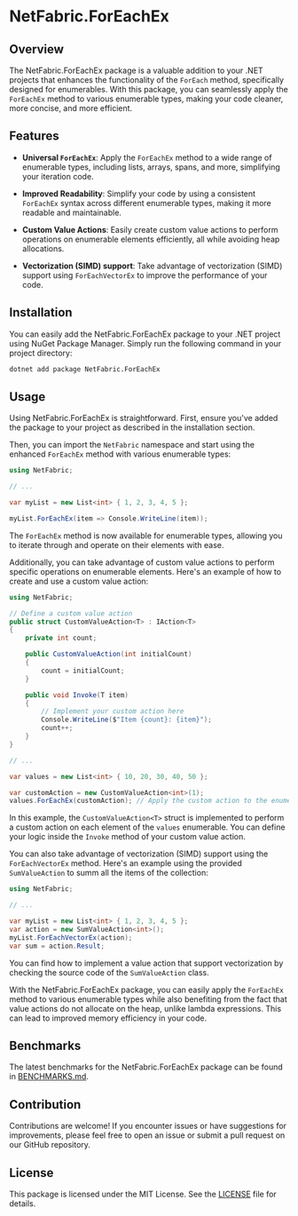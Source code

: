 # NetFabric.ForEachEx

## Overview

The NetFabric.ForEachEx package is a valuable addition to your .NET projects that enhances the functionality of the `ForEach` method, specifically designed for enumerables. With this package, you can seamlessly apply the `ForEachEx` method to various enumerable types, making your code cleaner, more concise, and more efficient.

## Features

- **Universal `ForEachEx`**: Apply the `ForEachEx` method to a wide range of enumerable types, including lists, arrays, spans, and more, simplifying your iteration code.

- **Improved Readability**: Simplify your code by using a consistent `ForEachEx` syntax across different enumerable types, making it more readable and maintainable.

- **Custom Value Actions**: Easily create custom value actions to perform operations on enumerable elements efficiently, all while avoiding heap allocations.

- **Vectorization (SIMD) support**: Take advantage of vectorization (SIMD) support using `ForEachVectorEx` to improve the performance of your code.

## Installation

You can easily add the NetFabric.ForEachEx package to your .NET project using NuGet Package Manager. Simply run the following command in your project directory:

```bash
dotnet add package NetFabric.ForEachEx
```

## Usage

Using NetFabric.ForEachEx is straightforward. First, ensure you've added the package to your project as described in the installation section.

Then, you can import the `NetFabric` namespace and start using the enhanced `ForEachEx` method with various enumerable types:

```csharp
using NetFabric;

// ...

var myList = new List<int> { 1, 2, 3, 4, 5 };

myList.ForEachEx(item => Console.WriteLine(item));
```

The `ForEachEx` method is now available for enumerable types, allowing you to iterate through and operate on their elements with ease.

Additionally, you can take advantage of custom value actions to perform specific operations on enumerable elements. Here's an example of how to create and use a custom value action:

```csharp
using NetFabric;

// Define a custom value action
public struct CustomValueAction<T> : IAction<T>
{
    private int count;

    public CustomValueAction(int initialCount)
    {
        count = initialCount;
    }

    public void Invoke(T item)
    {
        // Implement your custom action here
        Console.WriteLine($"Item {count}: {item}");
        count++;
    }
}

// ...

var values = new List<int> { 10, 20, 30, 40, 50 };

var customAction = new CustomValueAction<int>(1);
values.ForEachEx(customAction); // Apply the custom action to the enumerable
```

In this example, the `CustomValueAction<T>` struct is implemented to perform a custom action on each element of the `values` enumerable. You can define your logic inside the `Invoke` method of your custom value action.

You can also take advantage of vectorization (SIMD) support using the `ForEachVectorEx` method. Here's an example using the provided `SumValueAction` to summ all the items of the collection:

```csharp
using NetFabric;

// ...

var myList = new List<int> { 1, 2, 3, 4, 5 };
var action = new SumValueAction<int>();
myList.ForEachVectorEx(action);
var sum = action.Result;
```

You can find how to implement a value action that support vectorization by checking the source code of the `SumValueAction` class.

With the NetFabric.ForEachEx package, you can easily apply the `ForEachEx` method to various enumerable types while also benefiting from the fact that value actions do not allocate on the heap, unlike lambda expressions. This can lead to improved memory efficiency in your code.

## Benchmarks

The latest benchmarks for the NetFabric.ForEachEx package can be found in [BENCHMARKS.md](https://github.com/NetFabric/NetFabric.ForEachEx/blob/main/BENCHMARKS.md).

## Contribution

Contributions are welcome! If you encounter issues or have suggestions for improvements, please feel free to open an issue or submit a pull request on our GitHub repository.

## License

This package is licensed under the MIT License. See the [LICENSE](LICENSE) file for details.
